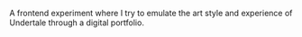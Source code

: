 A frontend experiment where I try to emulate the art style and experience of Undertale through a digital portfolio.
